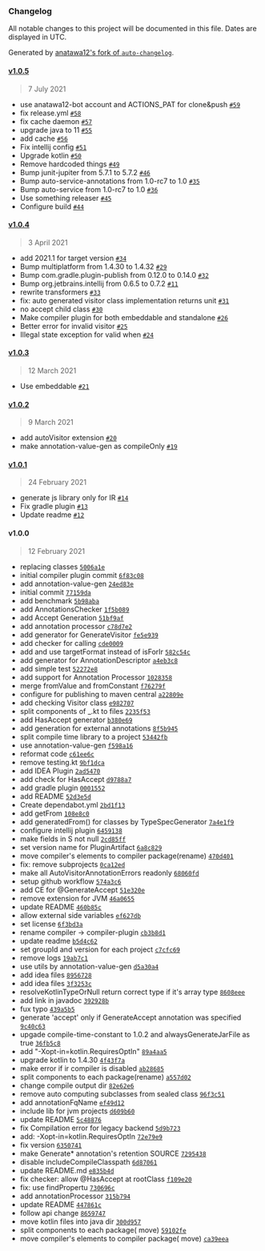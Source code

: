 ### Changelog

All notable changes to this project will be documented in this file. Dates are displayed in UTC.

Generated by [anatawa12's fork of `auto-changelog`](https://github.com/anatawa12/auto-changelog).

#### [v1.0.5](https://github.com/anatawa12/auto-visitor/compare/v1.0.4...v1.0.5)

> 7 July 2021

- use anatawa12-bot account and ACTIONS_PAT for clone&push [`#59`](https://github.com/anatawa12/auto-visitor/pull/59)
- fix release.yml [`#58`](https://github.com/anatawa12/auto-visitor/pull/58)
- fix cache daemon [`#57`](https://github.com/anatawa12/auto-visitor/pull/57)
- upgrade java to 11 [`#55`](https://github.com/anatawa12/auto-visitor/pull/55)
- add cache [`#56`](https://github.com/anatawa12/auto-visitor/pull/56)
- Fix intellij config [`#51`](https://github.com/anatawa12/auto-visitor/pull/51)
- Upgrade kotlin [`#50`](https://github.com/anatawa12/auto-visitor/pull/50)
- Remove hardcoded things [`#49`](https://github.com/anatawa12/auto-visitor/pull/49)
- Bump junit-jupiter from 5.7.1 to 5.7.2 [`#46`](https://github.com/anatawa12/auto-visitor/pull/46)
- Bump auto-service-annotations from 1.0-rc7 to 1.0 [`#35`](https://github.com/anatawa12/auto-visitor/pull/35)
- Bump auto-service from 1.0-rc7 to 1.0 [`#36`](https://github.com/anatawa12/auto-visitor/pull/36)
- Use something releaser [`#45`](https://github.com/anatawa12/auto-visitor/pull/45)
- Configure build [`#44`](https://github.com/anatawa12/auto-visitor/pull/44)

#### [v1.0.4](https://github.com/anatawa12/auto-visitor/compare/v1.0.3...v1.0.4)

> 3 April 2021

- add 2021.1 for target version [`#34`](https://github.com/anatawa12/auto-visitor/pull/34)
- Bump multiplatform from 1.4.30 to 1.4.32 [`#29`](https://github.com/anatawa12/auto-visitor/pull/29)
- Bump com.gradle.plugin-publish from 0.12.0 to 0.14.0 [`#32`](https://github.com/anatawa12/auto-visitor/pull/32)
- Bump org.jetbrains.intellij from 0.6.5 to 0.7.2 [`#11`](https://github.com/anatawa12/auto-visitor/pull/11)
- rewrite transformers [`#33`](https://github.com/anatawa12/auto-visitor/pull/33)
- fix: auto generated visitor class implementation returns unit [`#31`](https://github.com/anatawa12/auto-visitor/pull/31)
- no accept child class [`#30`](https://github.com/anatawa12/auto-visitor/pull/30)
- Make compiler plugin for both embeddable and standalone [`#26`](https://github.com/anatawa12/auto-visitor/pull/26)
- Better error for invalid visitor [`#25`](https://github.com/anatawa12/auto-visitor/pull/25)
- Illegal state exception for valid when [`#24`](https://github.com/anatawa12/auto-visitor/pull/24)

#### [v1.0.3](https://github.com/anatawa12/auto-visitor/compare/v1.0.2...v1.0.3)

> 12 March 2021

- Use embeddable [`#21`](https://github.com/anatawa12/auto-visitor/pull/21)

#### [v1.0.2](https://github.com/anatawa12/auto-visitor/compare/v1.0.1...v1.0.2)

> 9 March 2021

- add autoVisitor extension [`#20`](https://github.com/anatawa12/auto-visitor/pull/20)
- make annotation-value-gen as compileOnly [`#19`](https://github.com/anatawa12/auto-visitor/pull/19)

#### [v1.0.1](https://github.com/anatawa12/auto-visitor/compare/v1.0.0...v1.0.1)

> 24 February 2021

- generate js library only for IR [`#14`](https://github.com/anatawa12/auto-visitor/pull/14)
- Fix gradle plugin [`#13`](https://github.com/anatawa12/auto-visitor/pull/13)
- Update readme [`#12`](https://github.com/anatawa12/auto-visitor/pull/12)

#### v1.0.0

> 12 February 2021

- replacing classes [`5006a1e`](https://github.com/anatawa12/auto-visitor/commit/5006a1ed265b0bde1513167e3b701152a4de8285)
- initial compiler plugin commit [`6f83c08`](https://github.com/anatawa12/auto-visitor/commit/6f83c083a8231d55b73586572d826408a00b3b2a)
- add annotation-value-gen [`24ed83e`](https://github.com/anatawa12/auto-visitor/commit/24ed83e3ea5bcfccf45a16f7161d7f2ce39333a9)
- initial commit [`77159da`](https://github.com/anatawa12/auto-visitor/commit/77159daf0ddc730d0081198a1f59b6dd2aee7a8c)
- add benchmark [`5b98aba`](https://github.com/anatawa12/auto-visitor/commit/5b98abaeb5df71c3030b1fb90d5bdcce4c412b42)
- add AnnotationsChecker [`1f5b089`](https://github.com/anatawa12/auto-visitor/commit/1f5b08930923e9b7e4443920f140b74fb7908002)
- add Accept Generation [`51bf9af`](https://github.com/anatawa12/auto-visitor/commit/51bf9af504a2b2ea1abba09e5155149e8aa22dfe)
- add annotation processor [`c78d7e2`](https://github.com/anatawa12/auto-visitor/commit/c78d7e2bbc146a7e920f91a56864d2e70345424f)
- add generator for GenerateVisitor [`fe5e939`](https://github.com/anatawa12/auto-visitor/commit/fe5e939916c427e3ace05b195d789cbbc1877f67)
- add checker for calling [`cde0009`](https://github.com/anatawa12/auto-visitor/commit/cde00091d2401a51831f7a60b070b699eb77858c)
- add and use targetFormat instead of isForIr [`582c54c`](https://github.com/anatawa12/auto-visitor/commit/582c54c0a72e21157fada8954d317ddfad875df7)
- add generator for AnnotationDescriptor [`a4eb3c8`](https://github.com/anatawa12/auto-visitor/commit/a4eb3c8a7b49edca400fd1e72ef9e2967967fad4)
- add simple test [`52272e8`](https://github.com/anatawa12/auto-visitor/commit/52272e886674f94fd98f1ac905c50a70967bf9c1)
- add support for Annotation Processor [`1028358`](https://github.com/anatawa12/auto-visitor/commit/10283583a9c4318fa3fa2a5368e756f737e9d65f)
- merge fromValue and fromConstant [`f76279f`](https://github.com/anatawa12/auto-visitor/commit/f76279f9eda9b80b3f168b7fea08334dd4990d02)
- configure for publishing to maven central [`a22809e`](https://github.com/anatawa12/auto-visitor/commit/a22809eb2e06ed4dc19c6caf308dab42f808f195)
- add checking Visitor class [`e982707`](https://github.com/anatawa12/auto-visitor/commit/e982707f956e3f4adbc018e856bab7e8824a1504)
- split components of _.kt to files [`2235f53`](https://github.com/anatawa12/auto-visitor/commit/2235f53b11924bec3a0c6b7d21de63b639f373a4)
- add HasAccept generator [`b380e69`](https://github.com/anatawa12/auto-visitor/commit/b380e69ce4f249ecc64a30ebd8c3fd9a0c191779)
- add generation for external
  annotations [`8f5b945`](https://github.com/anatawa12/auto-visitor/commit/8f5b9455f12b1a7337bfa1491e369a654b438717)
- split compile time library to a
  project [`53442fb`](https://github.com/anatawa12/auto-visitor/commit/53442fbce253e4239d98c7e8031d8d222ba680eb)
- use
  annotation-value-gen [`f598a16`](https://github.com/anatawa12/auto-visitor/commit/f598a16d7da250ad05f471c5d9f9e6e2bb2a2050)
- reformat code [`c61ee6c`](https://github.com/anatawa12/auto-visitor/commit/c61ee6c223d4296ed2f24cc69c91713f07279729)
- remove testing.kt [`9bf1dca`](https://github.com/anatawa12/auto-visitor/commit/9bf1dca7756300cf3a6d1c52aba81b43bc1245b2)
- add IDEA Plugin [`2ad5470`](https://github.com/anatawa12/auto-visitor/commit/2ad5470796949bfaf8d636f6a3be16f8e59d6e88)
- add check for HasAccept [`d9788a7`](https://github.com/anatawa12/auto-visitor/commit/d9788a791ab6c07d7f0d9dd279449d9171d41d16)
- add gradle plugin [`0001552`](https://github.com/anatawa12/auto-visitor/commit/000155295a7c23db1f1813e1ff189c0aff11566e)
- add README [`52d3e5d`](https://github.com/anatawa12/auto-visitor/commit/52d3e5d532c30fb542dfe6aac26e095dedb2792d)
- Create dependabot.yml [`2bd1f13`](https://github.com/anatawa12/auto-visitor/commit/2bd1f1398f902137d538e2f04552506e9e1b78c4)
- add getFrom [`108e8c0`](https://github.com/anatawa12/auto-visitor/commit/108e8c0ff660d87a6dbb071f47cf97a11b508485)
- add generatedFrom() for classes by TypeSpecGenerator [`7a4e1f9`](https://github.com/anatawa12/auto-visitor/commit/7a4e1f95b1853bf8148c4cc84e2292ff62e4f93e)
- configure intellij plugin [`6459138`](https://github.com/anatawa12/auto-visitor/commit/6459138995a9513610badb737cc2e43ad14edb0a)
- make fields in S not null [`2cd85ff`](https://github.com/anatawa12/auto-visitor/commit/2cd85ffbaa113a8f5879ae650d7e2fa8617cd319)
- set version name for PluginArtifact [`6a8c829`](https://github.com/anatawa12/auto-visitor/commit/6a8c82946b854380f53d73cccd27a8aaf340cb39)
- move compiler's elements to compiler package(rename) [`470d401`](https://github.com/anatawa12/auto-visitor/commit/470d4018b5016e3be170fa75374db2cd56e60e9a)
- fix: remove subprojects [`0ca12ed`](https://github.com/anatawa12/auto-visitor/commit/0ca12ed70719e1ffcec071a7d0f8a6a9bed79259)
- make all AutoVisitorAnnotationErrors readonly [`68060fd`](https://github.com/anatawa12/auto-visitor/commit/68060fd6ef626061fcf2d4b91d3ba7b7d6472c36)
- setup github workflow [`574a3c6`](https://github.com/anatawa12/auto-visitor/commit/574a3c6ec024caaa06a8ca4e041256daa2631927)
- add CE for @GenerateAccept [`51e320e`](https://github.com/anatawa12/auto-visitor/commit/51e320ef4f3cf7f5fe36a647438eb73fe5e7e027)
- remove extension for JVM [`46a0655`](https://github.com/anatawa12/auto-visitor/commit/46a0655d3ae9b2cac901b0b4ba4a6ac9fed70e9e)
- update README [`460b85c`](https://github.com/anatawa12/auto-visitor/commit/460b85c570fff0d892b51c999b56da2b8ad27538)
- allow external side variables [`ef627db`](https://github.com/anatawa12/auto-visitor/commit/ef627db02730daecb2166149f436f6e37678f7cb)
- set license [`6f3bd3a`](https://github.com/anatawa12/auto-visitor/commit/6f3bd3af988cd2e500ed53ce462ed5ac76316f37)
- rename compiler -&gt;
  compiler-plugin [`cb3b8d1`](https://github.com/anatawa12/auto-visitor/commit/cb3b8d1f7f159a195b580971b46485c8129524ea)
- update readme [`b5d4c62`](https://github.com/anatawa12/auto-visitor/commit/b5d4c62e70159f263c224991aef5693be4221529)
- set groupId and version for each project [`c7cfc69`](https://github.com/anatawa12/auto-visitor/commit/c7cfc69d8a03961999d670b782eb71e545c9e10a)
- remove logs [`19ab7c1`](https://github.com/anatawa12/auto-visitor/commit/19ab7c14063b7b5b36628f1eea8f7576caac886f)
- use utils by annotation-value-gen [`d5a30a4`](https://github.com/anatawa12/auto-visitor/commit/d5a30a477f249ba17604ecf474954f69e6f7acb8)
- add idea files [`8956728`](https://github.com/anatawa12/auto-visitor/commit/8956728692225d784d7c004a4776ae8d65f4a1a4)
- add idea files [`3f3253c`](https://github.com/anatawa12/auto-visitor/commit/3f3253c6b49612d0418c658c528d7fc5bd1f2721)
- resolveKotlinTypeOrNull return correct type if it's array type [`8608eee`](https://github.com/anatawa12/auto-visitor/commit/8608eeefc531c551e07dfa664ecb46c30fb79c87)
- add link in javadoc [`392928b`](https://github.com/anatawa12/auto-visitor/commit/392928b61cd4e99c30e871d896a29549f723c6f7)
- fux typo [`439a5b5`](https://github.com/anatawa12/auto-visitor/commit/439a5b55eb14566a6986dc54b89e52b9ad1f8c5a)
- generate 'accept' only if GenerateAccept annotation was specified [`9c40c63`](https://github.com/anatawa12/auto-visitor/commit/9c40c632559f449421db37a2a26a17fb4ae80e45)
- upgade compile-time-constant to 1.0.2 and alwaysGenerateJarFile as true [`36fb5c8`](https://github.com/anatawa12/auto-visitor/commit/36fb5c83080ceebc4d9c833c92636693d22015c1)
- add "-Xopt-in=kotlin.RequiresOptIn" [`89a4aa5`](https://github.com/anatawa12/auto-visitor/commit/89a4aa56682f5254ccbb97e4c5072fe2de0faf2e)
- upgrade kotlin to 1.4.30 [`4f43f7a`](https://github.com/anatawa12/auto-visitor/commit/4f43f7a7f4da5c53d164dde8fb061ce640ed150e)
- make error if ir compiler is disabled [`ab28685`](https://github.com/anatawa12/auto-visitor/commit/ab2868564c84692adfc4f654a072cb332b6613e8)
- split components to each package(rename) [`a557d02`](https://github.com/anatawa12/auto-visitor/commit/a557d02e0c3c8df1aec34ddde98fdc83d9abc133)
- change compile output dir [`82e62e6`](https://github.com/anatawa12/auto-visitor/commit/82e62e65295e48a9016f664c461a021c41eae97a)
- remove auto computing subclasses from sealed class [`96f3c51`](https://github.com/anatawa12/auto-visitor/commit/96f3c51f9104fad138792771e77bf1c454e8a748)
- add annotationFqName [`ef49d12`](https://github.com/anatawa12/auto-visitor/commit/ef49d12ac252f18212a70a96847c72e3e6ab32f0)
- include lib for jvm projects [`d609b60`](https://github.com/anatawa12/auto-visitor/commit/d609b602888e840abe2cd59fc00a1263e74318ed)
- update README [`5c48876`](https://github.com/anatawa12/auto-visitor/commit/5c48876acc14c8c7dae50991ae79aacae37d43c3)
- fix Compilation error for legacy backend [`5d9b723`](https://github.com/anatawa12/auto-visitor/commit/5d9b72318cfca43c915339bd5cfda4878b7fd2ff)
- add:
  -Xopt-in=kotlin.RequiresOptIn [`72e79e9`](https://github.com/anatawa12/auto-visitor/commit/72e79e9b7ee7e47daf199b94b9bfc909537307fb)
- fix version [`6350741`](https://github.com/anatawa12/auto-visitor/commit/635074125c9ecb17fe027494809e1be42ff22fb8)
- make Generate* annotation's retention
  SOURCE [`7295438`](https://github.com/anatawa12/auto-visitor/commit/7295438f88147c52408b163e19d52640dc902ab6)
- disable
  includeCompileClasspath [`6d87061`](https://github.com/anatawa12/auto-visitor/commit/6d87061f408658a7c407fdf1fad868ced716e8d5)
- update
  README.md [`e835b4d`](https://github.com/anatawa12/auto-visitor/commit/e835b4d2258ba6ca1161b923323cc10040776aba)
- fix checker: allow @HasAccept at
  rootClass [`f109e20`](https://github.com/anatawa12/auto-visitor/commit/f109e20b6498184106a9dd58122f45432c27b973)
- fix: use
  findPropertu [`730696c`](https://github.com/anatawa12/auto-visitor/commit/730696c87764f94e8e3602a055b5c6b6804635f0)
- add
  annotationProcessor [`315b794`](https://github.com/anatawa12/auto-visitor/commit/315b7943bf1b7275089c0b8364a53d267c1ad2cb)
- update README [`447861c`](https://github.com/anatawa12/auto-visitor/commit/447861cbe76045a2e7a17c92045f97203a3a49aa)
- follow api
  change [`8659747`](https://github.com/anatawa12/auto-visitor/commit/8659747987a6cf20fe52ebdf9edcdd1f788cf800)
- move kotlin files into java
  dir [`300d957`](https://github.com/anatawa12/auto-visitor/commit/300d957a9f8bf4d4e15ce55772d214c88b561124)
- split components to each package(
  move) [`59102fe`](https://github.com/anatawa12/auto-visitor/commit/59102fe870a9fcb0b50434c1ac232a844e5be9c9)
- move compiler's elements to compiler package(
  move) [`ca39eea`](https://github.com/anatawa12/auto-visitor/commit/ca39eea2621da900cd126d6913a6960efa91b31d)
